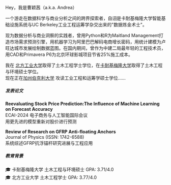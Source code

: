 Hey，我是曹颖茜（a.k.a. Andrea）

一个游走在数据科学与商业分析之间的跨界探索者，自诩是卡耐基梅隆大学智能基础设施系统与UC Berkeley工业工程运筹学杂交出来的"数据炼金术士"。

现为数据分析与商业洞察的实践者，曾用Python和R为Maitland Management打造市场需求预测引擎，用机器学习为阿里巴巴解码电商增长密码，用统计建模为卢旺达城市发展绘制数据蓝图。在国内期间，曾作为中建二局最年轻的工程技术员，用CAD和Primavera P6为北京环球影城项目节省25%施工成本。

我在 [北方工业大学](https://www.ncut.edu.cn)取得了土木工程学士学位，在[卡耐基梅隆大学](https://www.cmu.edu)取得了土木工程与环境硕士学位。  
现在正在[加州伯克利大学](https://www.berkeley.edu) 攻读工业工程和运筹学硕士学位......


##### 发表论文

**Reevaluating Stock Price Prediction:The Influence of Machine Learning on Forecast Accuracy**<br>
ECAI-2024 电子商务与人工智能国际会议  
用更先进的模型重新对股价进行预测

**Review of Research on GFRP Anti-floating Anchors**  
Journal of Physics (ISSN: 1742-6588)  
系统综述GFRP抗浮锚杆研究进展与工程应用

##### 教育背景
🎓 卡耐基梅隆大学 土木工程与环境硕士 GPA: 3.71/4.0  
🎓 北方工业大学 土木工程学士 GPA: 3.77/4.0
